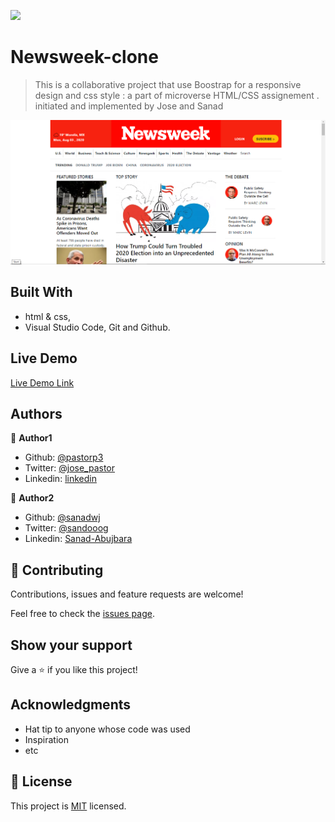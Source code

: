 
![](https://img.shields.io/badge/Microverse-blueviolet)

# Newsweek-clone

> This is a collaborative project that use Boostrap for a responsive design and css style : a part of microverse HTML/CSS assignement . initiated and implemented by  Jose and Sanad

![screenshot](./graphics/screenshot.png)


## Built With

- html & css,
- Visual Studio Code, Git and Github.

## Live Demo
[Live Demo Link](https://raw.githack.com/sanadwj/Newsweek-clone/feature-branch/index.html)

## Authors

👤 **Author1**

- Github: [@pastorp3](https://github.com/pastorp3)
- Twitter: [@jose_pastor](https://twitter.com/jose_pastorp3 )
- Linkedin: [linkedin](https://www.linkedin.com/in/jos%C3%A9-pedraza-acevedo-ab700a1a9/)

👤 **Author2**

- Github: [@sanadwj](https://github.com/sanadwj)
- Twitter: [@sandooog](https://twitter.com/sandooog)
- Linkedin: [Sanad-Abujbara](https://linkedin.com/in/sanad-abujbara)


## 🤝 Contributing

Contributions, issues and feature requests are welcome!

Feel free to check the [issues page](https://github.com/sanadwj/Newsweek-clone/issues).

## Show your support

Give a ⭐️ if you like this project!

## Acknowledgments

- Hat tip to anyone whose code was used
- Inspiration
- etc

## 📝 License

This project is [MIT](lic.url) licensed.
